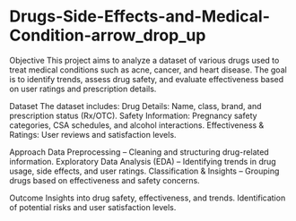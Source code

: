 # Drugs-Side-Effects-and-Medical-Condition-arrow_drop_up
Objective
This project aims to analyze a dataset of various drugs used to treat medical conditions such as acne, cancer, and heart disease. The goal is to identify trends, assess drug safety, and evaluate effectiveness 
based on user ratings and prescription details.

Dataset
The dataset includes:
Drug Details: Name, class, brand, and prescription status (Rx/OTC).
Safety Information: Pregnancy safety categories, CSA schedules, and alcohol interactions.
Effectiveness & Ratings: User reviews and satisfaction levels.

Approach
Data Preprocessing – Cleaning and structuring drug-related information.
Exploratory Data Analysis (EDA) – Identifying trends in drug usage, side effects, and user ratings.
Classification & Insights – Grouping drugs based on effectiveness and safety concerns.

Outcome
Insights into drug safety, effectiveness, and trends.
Identification of potential risks and user satisfaction levels.
